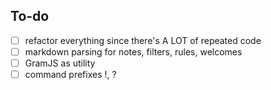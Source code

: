 ## To-do
- [ ] refactor everything since there's A LOT of repeated code
- [ ] markdown parsing for notes, filters, rules, welcomes
- [ ] GramJS as utility
- [ ] command prefixes !, ?
